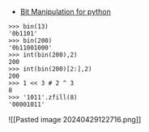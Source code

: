 - [Bit Manipulation for python](https://weikaiwei.com/python/python-bitwise/)
```python=
>>> bin(13)
'0b1101'
>>> bin(200)
'0b11001000'
>>> int(bin(200),2)
200
>>> int(bin(200)[2:],2)
200
>>> 1 << 3 # 2 ^ 3
8
>>> '1011'.zfill(8)
'00001011'
```

![[Pasted image 20240429122716.png]]